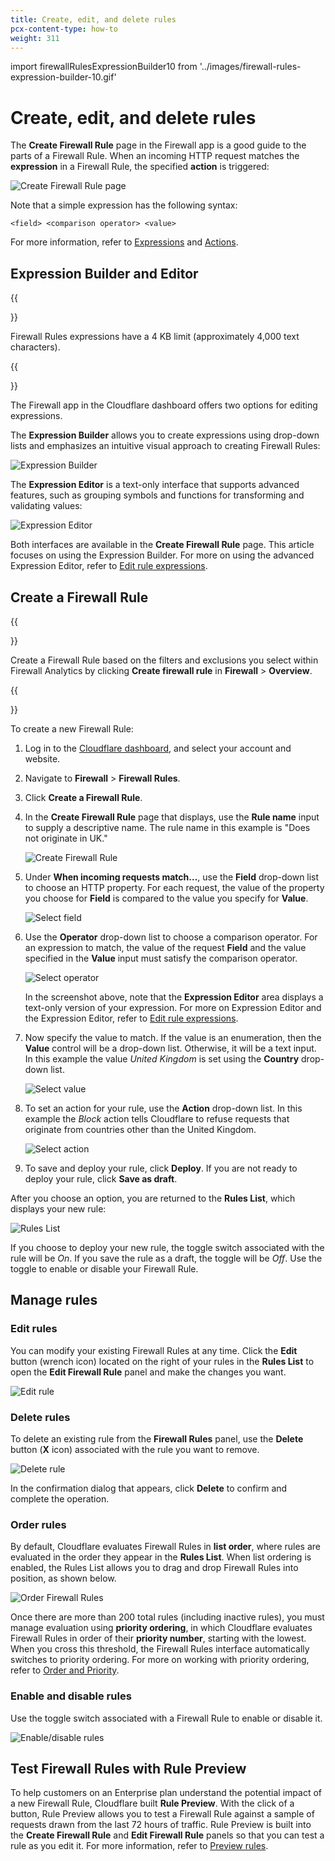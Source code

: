 ```yaml
---
title: Create, edit, and delete rules
pcx-content-type: how-to
weight: 311
---
```


import firewallRulesExpressionBuilder10 from '../images/firewall-rules-expression-builder-10.gif'

# Create, edit, and delete rules

The **Create Firewall Rule** page in the Firewall app is a good guide to the parts of a Firewall Rule. When an incoming HTTP request matches the **expression** in a Firewall Rule, the specified **action** is triggered:

![Create Firewall Rule page](/firewall/static/firewall-rules-expression-builder-1.png)

Note that a simple expression has the following syntax:

    <field> <comparison operator> <value>

For more information, refer to [Expressions](/ruleset-engine/rules-language/expressions) and [Actions](/firewall/cf-firewall-rules/actions/).

## Expression Builder and Editor

{{<Aside type="warning' header='Important">}}

Firewall Rules expressions have a 4 KB limit (approximately 4,000 text characters).

{{</Aside>}}

The Firewall app in the Cloudflare dashboard offers two options for editing expressions.

The **Expression Builder** allows you to create expressions using drop-down lists and emphasizes an intuitive visual approach to creating Firewall Rules:

![Expression Builder](/firewall/static/firewall-rules-expression-builder-0.png)

The **Expression Editor** is a text-only interface that supports advanced features, such as grouping symbols and functions for transforming and validating values:

![Expression Editor](/firewall/static/firewall-rules-expression-editor-0.png)

Both interfaces are available in the **Create Firewall Rule** page. This article focuses on using the Expression Builder. For more on using the advanced Expression Editor, refer to [Edit rule expressions](/firewall/cf-dashboard/expression-preview-editor/).

## Create a Firewall Rule

{{<Aside type="note' header='Note">}}

Create a Firewall Rule based on the filters and exclusions you select within Firewall Analytics by clicking **Create firewall rule** in **Firewall** > **Overview**.

{{</Aside>}}

To create a new Firewall Rule:

1.  Log in to the [Cloudflare dashboard](https://dash.cloudflare.com/), and select your account and website.

2.  Navigate to **Firewall** > **Firewall Rules**.

3.  Click **Create a Firewall Rule**.

4.  In the **Create Firewall Rule** page that displays, use the **Rule name** input to supply a descriptive name. The rule name in this example is "Does not originate in UK."

    ![Create Firewall Rule](/firewall/static/create-firewall-rule-1.png)

5.  Under **When incoming requests match…**, use the **Field** drop-down list to choose an HTTP property. For each request, the value of the property you choose for **Field** is compared to the value you specify for **Value**.

    ![Select field](/firewall/static/firewall-rules-expression-builder-3.png)

6.  Use the **Operator** drop-down list to choose a comparison operator. For an expression to match, the value of the request **Field** and the value specified in the **Value** input must satisfy the comparison operator.

    ![Select operator](/firewall/static/firewall-rules-expression-builder-4.png)

    In the screenshot above, note that the **Expression Editor** area displays a text-only version of your expression. For more on Expression Editor and the Expression Editor, refer to [Edit rule expressions](/firewall/cf-dashboard/expression-preview-editor/).

7.  Now specify the value to match. If the value is an enumeration, then the **Value** control will be a drop-down list. Otherwise, it will be a text input. In this example the value *United Kingdom* is set using the **Country** drop-down list.

    ![Select value](/firewall/static/firewall-rules-expression-builder-value.png)

8.  To set an action for your rule, use the **Action** drop-down list. In this example the *Block* action tells Cloudflare to refuse requests that originate from countries other than the United Kingdom.

    ![Select action](/firewall/static/firewall-rules-expression-builder-5.png)

9.  To save and deploy your rule, click **Deploy**. If you are not ready to deploy your rule, click **Save as draft**.

After you choose an option, you are returned to the **Rules List**, which displays your new rule:

![Rules List](/firewall/static/firewall-rules-expression-builder-11.png)

If you choose to deploy your new rule, the toggle switch associated with the rule will be *On*. If you save the rule as a draft, the toggle will be *Off*. Use the toggle to enable or disable your Firewall Rule.

## Manage rules

### Edit rules

You can modify your existing Firewall Rules at any time. Click the **Edit** button (wrench icon) located on the right of your rules in the **Rules List** to open the **Edit Firewall Rule** panel and make the changes you want.

![Edit rule](/firewall/static/firewall-rules-expression-builder-7.png)

### Delete rules

To delete an existing rule from the **Firewall Rules** panel, use the **Delete** button (**X** icon) associated with the rule you want to remove.

![Delete rule](/firewall/static/firewall-rules-expression-builder-8.png)

In the confirmation dialog that appears, click **Delete** to confirm and complete the operation.

### Order rules

By default, Cloudflare evaluates Firewall Rules in **list order**, where rules are evaluated in the order they appear in the **Rules List**. When list ordering is enabled, the Rules List allows you to drag and drop Firewall Rules into position, as shown below.

<img src={firewallRulesExpressionBuilder10} alt="Order Firewall Rules" />

Once there are more than 200 total rules (including inactive rules), you must manage evaluation using **priority ordering**, in which Cloudflare evaluates Firewall Rules in order of their **priority number**, starting with the lowest. When you cross this threshold, the Firewall Rules interface automatically switches to priority ordering. For more on working with priority ordering, refer to [Order and Priority](/firewall/cf-firewall-rules/order-priority/).

### Enable and disable rules

Use the toggle switch associated with a Firewall Rule to enable or disable it.

![Enable/disable rules](/firewall/static/firewall-rules-expression-builder-9.png)

## Test Firewall Rules with Rule Preview

To help customers on an Enterprise plan understand the potential impact of a new Firewall Rule, Cloudflare built **Rule Preview**. With the click of a button, Rule Preview allows you to test a Firewall Rule against a sample of requests drawn from the last 72 hours of traffic. Rule Preview is built into the **Create Firewall Rule** and **Edit Firewall Rule** panels so that you can test a rule as you edit it. For more information, refer to [Preview rules](/firewall/cf-dashboard/rule-preview/).
